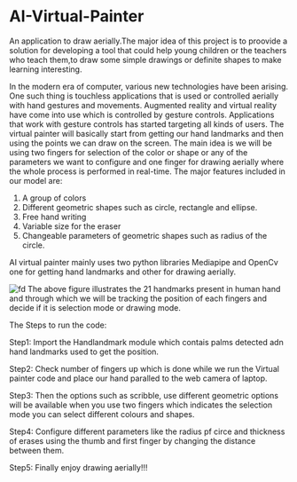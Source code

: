 # AI-Virtual-Painter
An application to draw aerially.The major idea of this project is to proovide a solution for developing a tool that could help young children or the teachers who teach them,to draw some simple drawings or definite shapes to make learning interesting.  

In the modern era of computer, various new technologies have been arising. One such thing is touchless applications that is used or controlled aerially with hand gestures and movements. Augmented reality and virtual reality have come into use which is controlled by gesture controls. Applications that work with gesture controls has started targeting all kinds of users. 
The virtual painter will basically start from getting our hand landmarks and then using the points we can draw on the screen. The main idea is we will be using two fingers for selection of the color or shape or any of the parameters we want to configure and one finger for drawing aerially where the whole process is performed in real-time. 
The major features included in our model are:
1)	A group of colors
2)	Different geometric shapes such as circle, rectangle and ellipse.
3)	Free hand writing
4)	Variable size for the eraser
5)	Changeable parameters of geometric shapes such as radius of the circle.

AI virtual painter mainly uses two python libraries Mediapipe and OpenCv one for getting hand landmarks and other for drawing aerially.

![fd](https://user-images.githubusercontent.com/81897096/172018175-34c539d0-fb3e-479e-a9e6-ccbaf64d9a11.png)
The above figure illustrates the 21 handmarks present in human hand and through which we will be tracking the position of each fingers and decide if it is selection mode or drawing mode.

The Steps to run the code:

Step1: Import the Handlandmark module which contais palms detected adn hand landmarks used to get the position.

Step2: Check number of fingers up which is done while we run the Virtual painter code and place our hand paralled to the web camera of laptop.

Step3: Then the options such as scribble, use different geometric options will be available when you use two fingers which indicates the selection mode you can select different colours and shapes.

Step4: Configure different parameters like the radius pf circe and thickness of erases using the thumb and first finger by changing the distance between them.

Step5: Finally enjoy drawing aerially!!!
